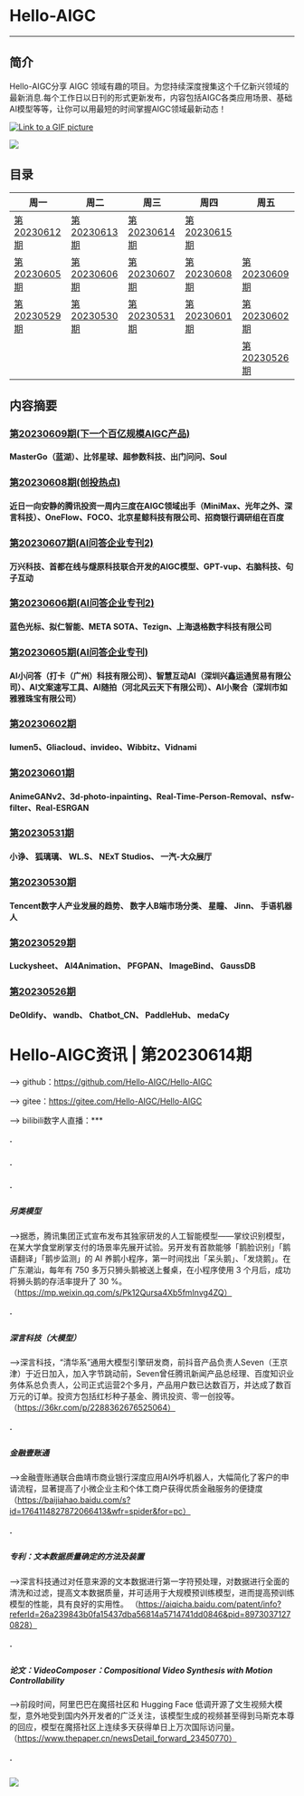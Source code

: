 # Hello-AIGC

-----------------------------------------


## 简介
Hello-AIGC分享 AIGC 领域有趣的项目。为您持续深度搜集这个千亿新兴领域的最新消息.每个工作日以日刊的形式更新发布，内容包括AIGC各类应用场景、基础AI模型等等，让你可以用最短的时间掌握AIGC领域最新动态！


[![Link to a GIF picture](source/index1.gif)]()



<p>
  <img src="https://foruda.gitee.com/images/1685413615304788816/81f3a841_6522093.png"/>
</p>



## 目录
| 周一 | 周二 | 周三 | 周四 | 周五 |
| ------- | ----- | ------------ | ------ | --------- |
| [第20230612期](content/HelloAIGC-20230612.md) | [第20230613期](content/HelloAIGC-20230613.md) | [第20230614期](content/HelloAIGC-20230614.md) | [第20230615期](content/HelloAIGC-20230615.md) |   |
| [第20230605期](content/HelloAIGC-20230605.md) | [第20230606期](content/HelloAIGC-20230606.md) | [第20230607期](content/HelloAIGC-20230607.md) | [第20230608期](content/HelloAIGC-20230608.md) | [第20230609期](content/HelloAIGC-20230609.md) |
| [第20230529期](content/HelloAIGC-20230529.md) | [第20230530期](content/HelloAIGC-20230530.md) | [第20230531期](content/HelloAIGC-20230531.md) | [第20230601期](content/HelloAIGC-20230601.md) | [第20230602期](content/HelloAIGC-20230602.md) |
| |  |  |  |  [第20230526期](content/HelloAIGC-20230526.md) |

## 内容摘要

### [第20230609期(下一个百亿规模AIGC产品)](content/HelloAIGC-20230609.md)
#### MasterGo（蓝湖）、比邻星球、超参数科技、出门问问、Soul

### [第20230608期(创投热点)](content/HelloAIGC-20230608.md)
#### 近日一向安静的腾讯投资一周内三度在AIGC领域出手（MiniMax、光年之外、深言科技）、OneFlow、FOCO、北京星鲸科技有限公司、招商银行调研组在百度

### [第20230607期(AI问答企业专刊2)](content/HelloAIGC-20230606.md)
#### 万兴科技、首都在线与燧原科技联合开发的AIGC模型、GPT-vup、右脑科技、句子互动

### [第20230606期(AI问答企业专刊2)](content/HelloAIGC-20230606.md)
#### 蓝色光标、拟仁智能、META SOTA、Tezign、上海退格数字科技有限公司

### [第20230605期(AI问答企业专刊)](content/HelloAIGC-20230605.md)
#### AI小问答（打卡（广州）科技有限公司）、智慧互动AI（深圳兴鑫运通贸易有限公司）、AI文案速写工具、AI随拍（河北风云天下有限公司）、AI小聚合（深圳市如雅雅珠宝有限公司）

### [第20230602期](content/HelloAIGC-20230602.md)
#### lumen5、Gliacloud、invideo、Wibbitz、Vidnami

### [第20230601期](content/HelloAIGC-20230601.md)
#### AnimeGANv2、3d-photo-inpainting、Real-Time-Person-Removal、nsfw-filter、Real-ESRGAN

### [第20230531期](content/HelloAIGC-20230531.md)
#### 小诤、 狐璃璃、 WL.S、 NExT Studios、 一汽-大众展厅

### [第20230530期](content/HelloAIGC-20230530.md)
#### Tencent数字人产业发展的趋势、 数字人B端市场分类、 星瞳、 Jinn、 手语机器人

### [第20230529期](content/HelloAIGC-20230529.md)
#### Luckysheet、 AI4Animation、 PFGPAN、 ImageBind、 GaussDB

### [第20230526期](content/HelloAIGC-20230526.md)
#### DeOldify、 wandb、 Chatbot_CN、 PaddleHub、 medaCy

#  Hello-AIGC资讯 | 第20230614期
——> github：https://github.com/Hello-AIGC/Hello-AIGC

——> gitee：https://gitee.com/Hello-AIGC/Hello-AIGC

——> bilibili数字人直播：***
##### ·
##### ·
##### ·

##### 另类模型
——>据悉，腾讯集团正式宣布发布其独家研发的人工智能模型——掌纹识别模型，在某大学食堂刷掌支付的场景率先展开试验。另开发有首款能够「鹅脸识别」「鹅语翻译」「鹅步监测」的 AI 养鹅小程序，第一时间找出「呆头鹅」、「发烧鹅」。在广东潮汕，每年有 750 多万只狮头鹅被送上餐桌，在小程序使用 3 个月后，成功将狮头鹅的存活率提升了 30 %。（https://mp.weixin.qq.com/s/Pk12Qursa4Xb5fmInvg4ZQ）
##### ·
##### 深言科技（大模型）
——>深言科技，“清华系”通用大模型引擎研发商，前抖音产品负责人Seven（王京津）于近日加入，加入字节跳动前，Seven曾任腾讯新闻产品总经理、百度知识业务体系总负责人，公司正式运营2个多月，产品用户数已达数百万，并达成了数百万元的订单。投资方包括红杉种子基金、腾讯投资、零一创投等。（https://36kr.com/p/2288362676525064）
##### ·
##### 金融壹账通
——>金融壹账通联合曲靖市商业银行深度应用AI外呼机器人，大幅简化了客户的申请流程，显著提高了小微企业主和个体工商户获得优质金融服务的便捷度（https://baijiahao.baidu.com/s?id=1764114827872066413&wfr=spider&for=pc）
##### ·
##### 专利：文本数据质量确定的方法及装置
——>深言科技通过对任意来源的文本数据进行第一字符预处理，对数据进行全面的清洗和过滤，提高文本数据质量，并可适用于大规模预训练模型，进而提高预训练模型的性能，具有良好的实用性。 （https://aiqicha.baidu.com/patent/info?referId=26a239843b0fa15437dba56814a5714741dd0846&pid=89730371270828）
##### ·
##### 论文：VideoComposer：Compositional Video Synthesis with Motion Controllability
——>前段时间，阿里巴巴在魔搭社区和 Hugging Face 低调开源了文生视频大模型，意外地受到国内外开发者的广泛关注，该模型生成的视频甚至得到马斯克本尊的回应，模型在魔搭社区上连续多天获得单日上万次国际访问量。（https://www.thepaper.cn/newsDetail_forward_23450770）
##### ·
<p>
  <img src="https://foruda.gitee.com/images/1685410349936737076/524ad704_6522093.png"/>
</p>

